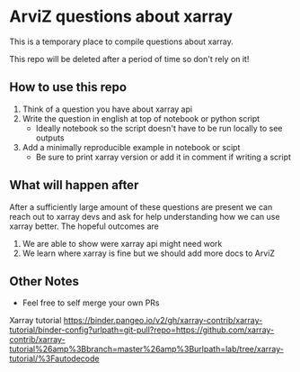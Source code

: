 # ArviZ questions about xarray
This is a temporary place to compile questions about xarray.  

This repo will be deleted after a period of time so don't rely on it!

## How to use this repo
1. Think of a question you have about xarray api
2. Write the question in english at top of notebook or python script
   * Ideally notebook so the script doesn't have to be run locally to see outputs
2. Add a minimally reproducible example in notebook or scipt
    * Be sure to print xarray version or add it in comment if writing a script

## What will happen after
After a sufficiently large amount of these questions are present we can
reach out to xarray devs and ask for help understanding how we can use
xarray better. The hopeful outcomes are
1. We are able to show were xarray api might need work
2. We learn where xarray is fine but we should add more docs to ArviZ

## Other Notes
* Feel free to self merge your own PRs 


Xarray tutorial
https://binder.pangeo.io/v2/gh/xarray-contrib/xarray-tutorial/binder-config?urlpath=git-pull?repo=https://github.com/xarray-contrib/xarray-tutorial%26amp%3Bbranch=master%26amp%3Burlpath=lab/tree/xarray-tutorial/%3Fautodecode
